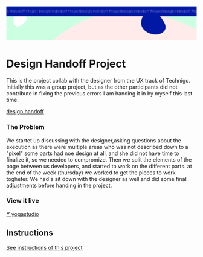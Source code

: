 <h1 align="center">
  <a href="">
    <img src="/src/assets/design-handoff.svg" alt="Project Banner Image">
  </a>
</h1>


# Design Handoff Project

This is the project collab with the designer from the UX track of Technigo.
Initially this was a group project, but as the other participants did not contribute in fixing the previous errors I am handing it in by myself this last time.

<a href="https://www.figma.com/design/EEkPGyQxMk1qRcss2gTFiq/Template-Designer-Developer-Handover-(Anna-H)?node-id=2583-527&t=9cS2mtsH5LXhdEQ1-0"> design handoff </a>

### The Problem
We startet up discussing with the designer,asking questions about the execution as there were multiple areas who was not described down to a "pixel" some parts had noe design at all, and she did not have time to finalize it, so we needed to compromize.
Then we split the elements of the page between us developers, and started to work on the different parts.
at the end of the  week (thursday) we worked to get the pieces to work togheter.
We had a sit down with the designer as well and did some final adjustments before handing in the project.


### View it live

<a href="https://y-yogastudio.netlify.app">Y yogastudio </a>
## Instructions

<a href="instructions.md">
   See instructions of this project
  </a>
